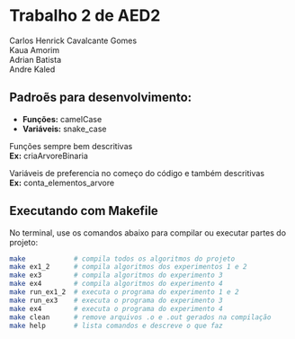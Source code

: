 # Trabalho 2 de AED2

Carlos Henrick Cavalcante Gomes <br>
Kaua Amorim <br>
Adrian Batista <br>
Andre Kaled <br>

## Padroẽs para desenvolvimento:

- **Funções:** camelCase
- **Variáveis:** snake_case

Funções sempre bem descritivas <br>
**Ex:** criaArvoreBinaria

Variáveis de preferencia no começo do código e também descritivas <br>
**Ex:** conta_elementos_arvore

## Executando com Makefile

No terminal, use os comandos abaixo para compilar ou executar partes do projeto:
```sh
make            # compila todos os algoritmos do projeto 
make ex1_2      # compila algoritmos dos experimentos 1 e 2
make ex3        # compila algoritmos do experimento 3
make ex4        # compila algoritmos do experimento 4
make run_ex1_2  # executa o programa do experimento 1 e 2
make run_ex3    # executa o programa do experimento 3
make ex4        # executa o programa do experimento 4
make clean      # remove arquivos .o e .out gerados na compilação
make help       # lista comandos e descreve o que faz
```
